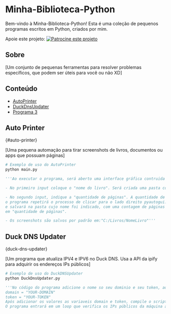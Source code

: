 # Minha-Biblioteca-Python

Bem-vindo à Minha-Biblioteca-Python! Esta é uma coleção de pequenos programas escritos em Python, criados por mim.

Apoie este projeto: [![Patrocine este projeto](https://img.shields.io/badge/-Sponsor-fafbfc?logo=GitHub%20Sponsors)](https://github.com/sponsors/brkas96)

## Sobre

[Um conjunto de pequenas ferramentas para resolver problemas específicos, que podem ser úteis para você ou não XD]

## Conteúdo

- [AutoPrinter](#auto-printer)
- [DuckDnsUpdater](#duck-dns-updater)
- [Programa 3](#programa-3)

## Auto Printer 
{#auto-printer}

[Uma pequena automação para tirar screenshots de livros, documentos ou apps que possuam páginas]

```python
# Exemplo de uso do AutoPrinter
python main.py

'''Ao executar o programa, será aberto uma interface gráfica contruida com a biblioteca PySimpleGUI.

- No primeiro input coloque o "nome do livro". Será criada uma pasta com esse nome, onde os prints seram salvos.

- No segundo input, indique a "quantidade de páginas". A quantidade de páginas, é a quantidade de vezes que
o programa repetirá o processo de clicar para o lado direito pyautogui.press('right') tirará um print da tela
e salvará na pasta cujo nome foi indicado, com uma contagem de páginas no nome de cada print, que foi indicada
em "quantidade de páginas".

- Os screenshots são salvos por padrão em:"C:/Livros/NomeLivro"'''
```

## Duck DNS Updater
{duck-dns-updater}

[Um programa que atualiza IPV4 e IPV6 no Duck DNS. Usa a API da ipify para adquirir os endereços IPs públicos]

```python
# Exemplo de uso do DuckDNSUpdater
python DuckDnsUpdater.py

'''No código do programa adicione o nome so seu dominio e seu token, adquiridos no site oficial do Duck DNS.
domain = "YOUR-DOMAIN"
token = "YOUR-TOKEN"
Após adicionar os valores as variaveis domain e token, compile o script com Pyinstaller, depois execute o .exe.
O programa entrará em um loop que verifica os IPs públicos da máquina a cada 20 minutos e atualiza no Duck DNS.'''
```




